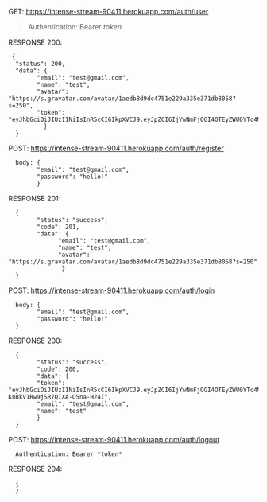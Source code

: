 
GET: https://intense-stream-90411.herokuapp.com/auth/user
> Authentication: Bearer *token*
      
RESPONSE 200:
>     
     {
      "status": 200,  
      "data": { 
            "email": "test@gmail.com",  
            "name": "test",  
            "avatar": "https://s.gravatar.com/avatar/1aedb8d9dc4751e229a335e371db8058?s=250",  
            "token": "eyJhbGciOiJIUzI1NiIsInR5cCI6IkpXVCJ9.eyJpZCI6IjYwNmFjOGI4OTEyZWU0YTc4M2YzZWNmOSIsImlhdCI6MTYxNzYxMTE2MywiZXhwIjoxNjE3NjE4MzYzfQ.QUge2wSHuzmPSDMobEdn7jmRv4HzxNaXMynZAdpyqnE" 
              }
      }


POST:  https://intense-stream-90411.herokuapp.com/auth/register 
>
      body: { 
            "email": "test@gmail.com",
            "password": "hello!"
            }
 
RESPONSE 201: 
>
      {
            "status": "success",
            "code": 201,
            "data": {
                  "email": "test@gmail.com",
                  "name": "test",
                  "avatar": "https://s.gravatar.com/avatar/1aedb8d9dc4751e229a335e371db8058?s=250"
                   }
      }

POST: https://intense-stream-90411.herokuapp.com/auth/login
> 
      body: {
            "email": "test@gmail.com",
            "password": "hello!"
      }
      
RESPONSE 200: 
>
      {
            "status": "success",
            "code": 200,
            "data": {
            "token": "eyJhbGciOiJIUzI1NiIsInR5cCI6IkpXVCJ9.eyJpZCI6IjYwNmFjOGI4OTEyZWU0YTc4M2YzZWNmOSIsImlhdCI6MTYxNzYxMTAyOSwiZXhwIjoxNjE3NjE4MjI5fQ.B4ZQgV6hrZp8RhR-KnBkV1Rw9jSR7QIXA-OSna-H24I",
            "email": "test@gmail.com",
            "name": "test"
            }
      }
    
    
POST: https://intense-stream-90411.herokuapp.com/auth/logout
>
      Authentication: Bearer *token*
      
RESPONSE 204: 
>
      {
      }
